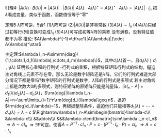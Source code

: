 引理4: $|A(\lambda)\cdot B(\lambda)|=|A(\lambda)|\cdot|B(\lambda)|$
$A(\lambda)\cdot A(\lambda)^\star=A(\lambda)^\star\cdot A(\lambda)=|A(\lambda)|\cdot I_n$
把$\lambda$看成变量，类似于函数，函数值恒等于“零”

定理5 $\lambda$阵可逆，5合1
$(1)\lambda$阵可逆
$(2)|A(\lambda)|$是非零常数
$(3)A(\lambda)\sim I_n$
$(4)A(\lambda)$只经过初等行(列)变换可变成$I_n$
$(5)A(\lambda)$可写成初等$\lambda$阵的乘积
没有满秩，没有特征值都不为零
推论: $A(\lambda)^{-1}=\dfrac1{|A(\lambda)|}\cdot A(\lambda)^\star$

主定理:$\lambda I_n-A\sim\rm{diag}\{1,\cdots,1,d_1(\lambda),\cdots,d_m(\lambda)\}$，其中$d_i(\lambda)$首一，且$d_i(\lambda)\mid d_{i+1}(\lambda)$
证明核心乘积的行列式=行列式的乘积，根据特征矩阵行列式的结构，逼迫主对角线上元素不存在零，那么无论是数字矩阵还是$\lambda$阵，它们的行列式难道大部分情况下都是零吗?数字矩阵的行列式是数字，$\lambda$阵的行列式是多项式
若主对角线上都是次数大0的多项式，则特征矩阵的原矩阵只能是纯量阵，$|\lambda I_n-A|=d_1(\lambda)d_2(\lambda)\cdots d_n(\lambda)$，$\rm{deg}|\lambda I_n-A|=n=\sum\limits_{i=1}^n\rm{deg}d_i(\lambda)\geq n$，逼迫$\rm{deg}d_i(\lambda)=1$，再根据整除条件，逼迫他们只能相等$d_1(\lambda)=\cdots=d_n(\lambda)=\lambda-c$
$\Rightarrow\lambda I_n-A\sim\begin{bmatrix}\lambda-c\\\ &\lambda-c\\\ &&\ddots\\\ &&&\lambda-c\end{bmatrix}\sim\lambda I_n-cI_n$
$\Rightarrow A\sim cI_n$
$\Rightarrow\exists P$可逆，使得$A=P^{-1}\cdot cI_n\cdot P=c\cdot(P^{-1}\cdot I_n\cdot P)=cI_n$
$\Rightarrow A=c\cdot I_n$
